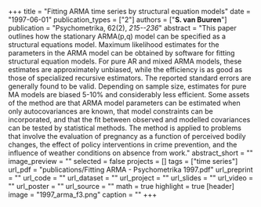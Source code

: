 +++
title = "Fitting ARMA time series by structural equation models"
date = "1997-06-01"
publication_types = ["2"]
authors = ["**S. van Buuren**"]
publication = "Psychometrika, 62(2), _215--236_"
abstract = "This paper outlines how the stationary ARMA(p,q) model can be specified as a structural equations model. Maximum likelihood estimates for the parameters in the ARMA model can be obtained by software for fitting structural equation models. For pure AR and mixed ARMA models, these estimates are approximately unbiased, while the efficiency is as good as those of specialized recursive estimators. The reported standard errors are generally found to be valid. Depending on sample size, estimates for pure MA models are biased 5-10% and considerably less efficient. Some assets of the method are that ARMA model parameters can be estimated when only autocovariances are known, that model constraints can be incorporated, and that the fit between observed and modelled covariances can be tested by statistical methods. The method is applied to problems that involve the evaluation of pregnancy as a function of perceived bodily changes, the effect of policy interventions in crime prevention, and the influence of weather conditions on absence from work."
abstract_short = ""
image_preview = ""
selected = false
projects = []
tags = ["time series"]
url_pdf = "publications/Fitting ARMA - Psychometrika 1997.pdf"
url_preprint = ""
url_code = ""
url_dataset = ""
url_project = ""
url_slides = ""
url_video = ""
url_poster = ""
url_source = ""
math = true
highlight = true
[header]
image = "1997_arma_f3.png"
caption = ""
+++
